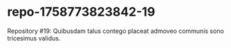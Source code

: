 # repo-1758773823842-19
Repository #19: Quibusdam talus contego placeat admoveo communis sono tricesimus validus.
